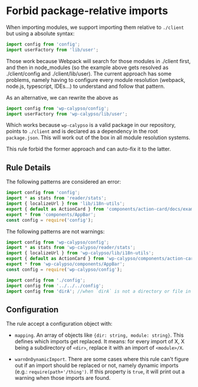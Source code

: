 # Forbid package-relative imports

When importing modules, we support importing them relative to `./client` but using a absolute syntax:

```js
import config from 'config';
import userFactory from 'lib/user';
```

Those work because Webpack will search for those modules in ./client first, and then in node_modules (so the example above gets resolved as ./client/config and ./client/lib/user). The current approach has some problems, namely having to configure every module resolution (webpack, node.js, typescript, IDEs...) to understand and follow that pattern.

As an alternative, we can rewrite the above as

```js
import config from 'wp-calypso/config';
import userFactory from 'wp-calypso/lib/user';
```

Which works because `wp-calypso` is a valid package in our repository, points to `./client` and is declared as a dependency in the root `package.json`. This will work out of the box in all module resolution systems.

This rule forbid the former approach and can auto-fix it to the latter.

## Rule Details

The following patterns are considered an error:

```js
import config from 'config';
import * as stats from 'reader/stats';
import { localizeUrl } from 'lib/i18n-utils';
export { default as ActionCard } from 'components/action-card/docs/example';
export * from 'components/AppBar';
const config = require('config');
```

The following patterns are not warnings:

```js
import config from 'wp-calypso/config';
import * as stats from 'wp-calypso/reader/stats';
import { localizeUrl } from 'wp-calypso/lib/i18n-utils';
export { default as ActionCard } from 'wp-calypso/components/action-card/docs/example';
export * from 'wp-calypso/components/AppBar';
const config = require('wp-calypso/config');

import config from './config';
import config from '../../../config';
import config from 'dirA'; //when `dirA` is not a directory or file in ./client/
```

## Configuration

The rule accept a configuration object with:

* `mapping`. An array of objects like `{dir: string, module: string}`. This defines which imports get replaced. It means: for every import of X, X being a subdirectory of `<dir>`, replace it with an import of `<module>/X`.

* `warnOnDynamicImport`. There are some cases where this rule can't figure out if an import should be replaced or not, namely dynamic imports (e.g.: `require(path+'/thing')`. If this property is `true`, it will print out a warning when those imports are found.
				
